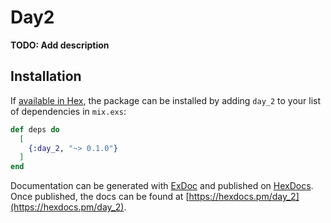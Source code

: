# Day2

**TODO: Add description**

## Installation

If [available in Hex](https://hex.pm/docs/publish), the package can be installed
by adding `day_2` to your list of dependencies in `mix.exs`:

```elixir
def deps do
  [
    {:day_2, "~> 0.1.0"}
  ]
end
```

Documentation can be generated with [ExDoc](https://github.com/elixir-lang/ex_doc)
and published on [HexDocs](https://hexdocs.pm). Once published, the docs can
be found at [https://hexdocs.pm/day_2](https://hexdocs.pm/day_2).

